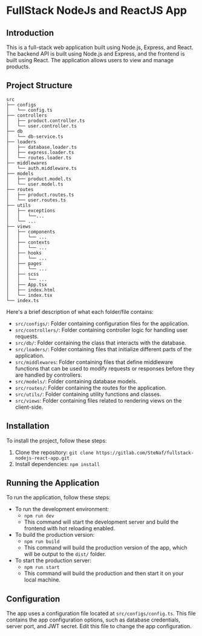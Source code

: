 # FullStack NodeJs and ReactJS App

## Introduction

This is a full-stack web application built using Node.js, Express, and React. The backend API is built using Node.js and
Express, and the frontend is built using React. The application allows users to view and manage products.

## Project Structure

```
src
├── configs
│   └── config.ts
├── controllers
│   ├── product.controller.ts
│   └── user.controller.ts
├── db
│   └── db-service.ts
├── loaders
│   ├── database.loader.ts
│   ├── express.loader.ts
│   └── routes.loader.ts
├── middlewares
│   └── auth.middleware.ts
├── models
│   ├── product.model.ts
│   └── user.model.ts
├── routes
│   ├── product.routes.ts
│   └── user.routes.ts
├── utils
│   ├── exceptions
│   │   └──...
│   └── ...
├── views
│   ├── components
│   │   └── ...
│   ├── contexts
│   │   └── ...
│   ├── hooks
│   │   └── ...
│   ├── pages
│   │   └── ...
│   ├── scss
│   │   └── ...
│   ├── App.tsx
│   ├── index.html
│   └── index.tsx
└── index.ts
```

Here's a brief description of what each folder/file contains:

- `src/configs/`: Folder containing configuration files for the application.
- `src/controllers/`: Folder containing controller logic for handling user requests.
- `src/db/`: Folder containing the class that interacts with the database.
- `src/loaders/`: Folder containing files that initialize different parts of the application.
- `src/middlewares`: Folder containing files that define middleware functions that can be used to modify requests or
  responses before they are handled by controllers.
- `src/models/`: Folder containing database models.
- `src/routes/`: Folder containing the routes for the application.
- `src/utils/`: Folder containing utility functions and classes.
- `src/views`:  Folder containing files related to rendering views on the client-side.

## Installation

To install the project, follow these steps:

1. Clone the repository: `git clone https://gitlab.com/SteNaf/fullstack-nodejs-react-app.git`
2. Install dependencies: `npm install`

## Running the Application

To run the application, follow these steps:

- To run the development environment:
    - `npm run dev`
    - This command will start the development server and build the frontend with hot reloading enabled.
- To build the production version:
    - `npm run build`
    - This command will build the production version of the app, which will be output to the `dist/` folder.
- To start the production server:
    - `npm run start`
    - This command will build the production and then start it on your local machine.

## Configuration

The app uses a configuration file located at `src/configs/config.ts`. This file contains the app configuration options,
such as database credentials, server port, and JWT secret. Edit this file to change the app configuration.
